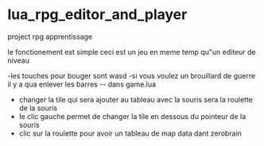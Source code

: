 # lua_rpg_editor_and_player
project rpg apprentissage

le fonctionement est simple ceci est un jeu en meme temp qu"un editeur de niveau

-les touches pour bouger sont wasd
-si vous voulez un brouillard de guerre il y a qua enlever les barres -- dans game.lua

- changer la tile qui sera ajouter au tableau avec la souris sera la roulette de la souris
- le clic gauche permet de changer la tile en dessous du pointeur de la souris
- clic sur la roulette pour avoir un tableau de map data dant zerobrain
